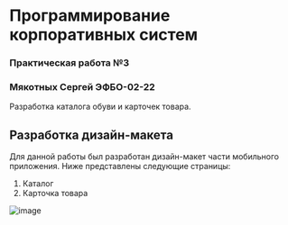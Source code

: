 # Программирование корпоративных систем
### Практическая работа №3
### Мякотных Сергей ЭФБО-02-22

Разработка каталога обуви и карточек товара.

## Разработка дизайн-макета
Для данной работы был разработан дизайн-макет части мобильного приложения. Ниже представлены следующие страницы:
1. Каталог
2. Карточка товара

![image](https://github.com/user-attachments/assets/f6bd331c-e7eb-48d1-bd4f-771f2f181d2b)
